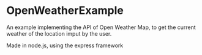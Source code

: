 # OpenWeatherExample

An example implementing the API of Open Weather Map, to get the current weather of the location imput by the user.

Made in node.js, using the express framework
